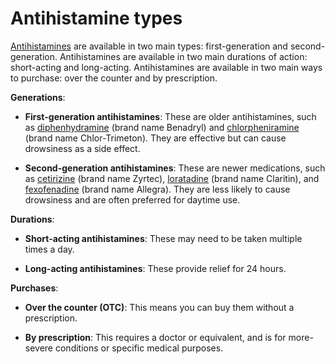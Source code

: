 <!--
source: gpt-3 + jph editing
tags: antihistamines
-->

# Antihistamine types

[Antihistamines](../antihistamines/) are available in two main types: first-generation and second-generation. Antihistamines are available in two main durations of action: short-acting and long-acting. Antihistamines are available in two main ways to purchase: over the counter and by prescription.

**Generations**:

* **First-generation antihistamines**: These are older antihistamines, such as [diphenhydramine](../diphenhydramine/) (brand name Benadryl) and [chlorpheniramine](../chlorpheniramine/) (brand name Chlor-Trimeton). They are effective but can cause drowsiness as a side effect.

* **Second-generation antihistamines**: These are newer medications, such as [cetirizine](../cetirizine/) (brand name Zyrtec), [loratadine](../loratadine/) (brand name Claritin), and [fexofenadine](../fexofenadine/) (brand name Allegra). They are less likely to cause drowsiness and are often preferred for daytime use.

**Durations**:

* **Short-acting antihistamines**: These may need to be taken multiple times a day.

* **Long-acting antihistamines**: These provide relief for 24 hours.

**Purchases**:

* **Over the counter (OTC)**: This means you can buy them without a prescription.

* **By prescription**: This requires a doctor or equivalent, and is for more-severe conditions or specific medical purposes.
